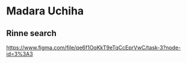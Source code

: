 # Madara Uchiha
## Rinne search 



https://www.figma.com/file/qe6f1OqKkT9eTqCcEprVwC/task-3?node-id=3%3A3
